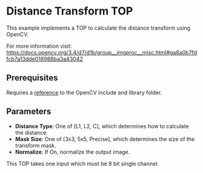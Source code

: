 # Distance Transform TOP
This example implements a TOP to calculate the distance transform using OpenCV.

For more information visit: https://docs.opencv.org/3.4/d7/d1b/group__imgproc__misc.html#ga8a0b7fdfcb7a13dde018988ba3a43042

## Prerequisites
Requires a [reference](https://github.com/TouchDesigner/CustomOperatorSamples#referencing-opencv-libraries) to the OpenCV include and library folder.

## Parameters
* **Distance Type**:        One of [L1, L2, C], which determines how to calculate the distance.
* **Mask Size**:        One of [3x3, 5x5, Precise], which determines the size of the transform mask.
* **Normalize**:	If On, normalize the output image.

This TOP takes one input which must be 8 bit single channel.
